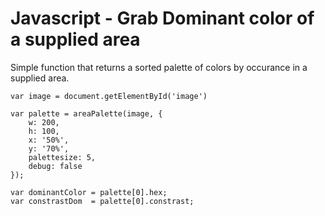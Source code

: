 # Javascript - Grab Dominant color of a supplied area

Simple function that returns a sorted palette of colors by occurance in a supplied area.

	var image = document.getElementById('image')
	
	var palette = areaPalette(image, {
		w: 200,
		h: 100,
		x: '50%',
		y: '70%',
		palettesize: 5,
		debug: false
	});
	
	var dominantColor = palette[0].hex;		
	var constrastDom  = palette[0].constrast;
